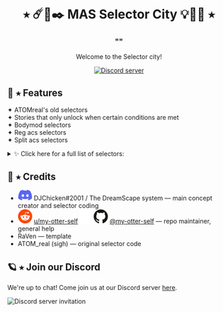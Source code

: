 <h1 align="center">⭑ ☄️🔮✒️ MAS Selector City 💡💎💫 ⭑</h1>
<h3 align="center">""</h3>
<p align="center">Welcome to the Selector city!</p>
<p align="center">
  <a href="https://discord.gg/Tx23rczN8N">
    <img alt="Discord server" src="https://discordapp.com/api/guilds/957814201311694870/widget.png?style=shield">
  </a>
</p>

## 👑 ⭑ Features

✦ ATOMreal's old selectors <br>
✦ Stories that only unlock when certain conditions are met <br>
✦ Bodymod selectors <br>
✦ Reg acs selectors <br>
✦ Split acs selectors <br>
<details><summary>✨ Click here for a full list of selectors:</summary> 
  * mask selector <br>
  * table acs selector <br>
  * ahoge selector <br>
  * earpiece selector <br>
  * facepaint selector <br>
  * tattoo selector (split arms) <br>
  * pin selector <br>
  * glove selector <br>
</details>

## 🌙 ⭑ Credits

  * ![discord](.github/icons/discord.svg) DJChicken#2001 / The DreamScape system
  — main concept creator and selector coding
  * ![reddit](.github/icons/reddit.svg) [u/my-otter-self](https://reddit.com/u/my-otter-self)
  ![github](.github/icons/github-light.svg#gh-dark-mode-only)![github](.github/icons/github-dark.svg#gh-light-mode-only) [@my-otter-self](https://github.com/my-otter-self)
  — repo maintainer, general help
  * RaVen
  — template
  * ATOM_real (sigh)
  — original selector code

## 🪐 ⭑ Join our Discord

We're up to chat! Come join us at our Discord server [here](https://discord.gg/Tx23rczN8N).

![Discord server invitation](https://discordapp.com/api/guilds/957814201311694870/widget.png?style=banner3)
